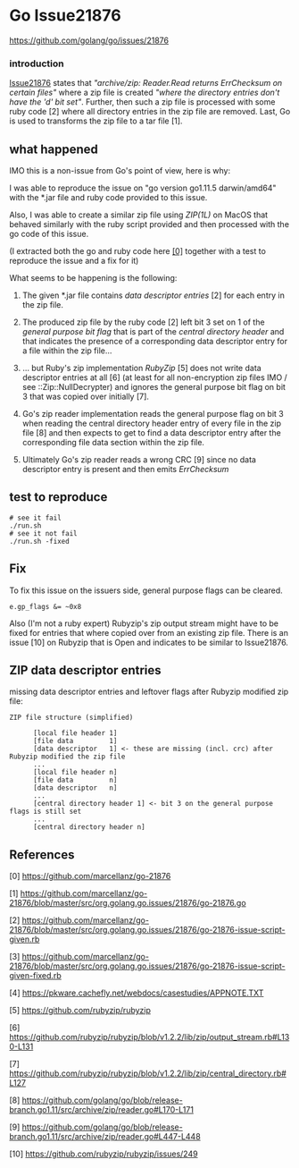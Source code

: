 
# Go Issue21876

https://github.com/golang/go/issues/21876

### introduction

[Issue21876](https://github.com/golang/go/issues/21876) states that _"archive/zip: Reader.Read returns ErrChecksum on certain files"_ where a zip file is created _"where the directory entries don't have the 'd' bit set"_. Further, then such a zip file is processed with some ruby code [2] where all directory entries in the zip file are removed. Last, Go is used to transforms the zip file to a tar file [1].

## what happened

IMO this is a non-issue from Go's point of view, here is why:

I was able to reproduce the issue on "go version go1.11.5 darwin/amd64" with the *.jar file and ruby code provided to this issue.

Also, I was able to create a similar zip file using _ZIP(1L)_ on MacOS that behaved similarly with the ruby script provided and then processed with the go code of this issue.

(I extracted both the go and ruby code here [\[0\]](https://github.com/marcellanz/go-21876) together with a test to reproduce the issue and a fix for it)

What seems to be happening is the following:
1. The given *.jar file contains _data descriptor entries_ [2] for each entry in the zip file.

1. The produced zip file by the ruby code [2] left bit 3 set on 1 of the _general purpose bit flag_ that is part of the _central directory header_ and that indicates the presence of a corresponding data descriptor entry for a file within the zip file…

1. … but Ruby's zip implementation _RubyZip_ [5] does not write data descriptor entries at all [6] (at least for all non-encryption zip files IMO / see ::Zip::NullDecrypter) and ignores the general purpose bit flag on bit 3 that was copied over initially [7].

1. Go's zip reader implementation reads the general purpose flag on bit 3 when reading the central directory header entry of every file in the zip file [8] and then expects to get to find a data descriptor entry after the corresponding file data section within the zip file.

1. Ultimately Go's zip reader reads a wrong CRC [9] since no data descriptor entry is present and then emits _ErrChecksum_

## test to reproduce

```
# see it fail
./run.sh
# see it not fail
./run.sh -fixed
```

## Fix
To fix this issue on the issuers side, general purpose flags can be cleared.
```
e.gp_flags &= ~0x8
```

Also (I'm not a ruby expert) Rubyzip's zip output stream might have to be fixed for entries that where copied over from an existing zip file. There is an issue [10] on Rubyzip that is Open and indicates to be similar to Issue21876.
 
## ZIP data descriptor entries
missing data descriptor entries and leftover flags after Rubyzip modified zip file:
```
ZIP file structure (simplified)

      [local file header 1]
      [file data         1]
      [data descriptor   1] <- these are missing (incl. crc) after Rubyzip modified the zip file
      ...
      [local file header n]
      [file data         n]
      [data descriptor   n]
      ...
      [central directory header 1] <- bit 3 on the general purpose flags is still set
      ...
      [central directory header n]
```

## References

[0] https://github.com/marcellanz/go-21876

[1] https://github.com/marcellanz/go-21876/blob/master/src/org.golang.go.issues/21876/go-21876.go

[2] https://github.com/marcellanz/go-21876/blob/master/src/org.golang.go.issues/21876/go-21876-issue-script-given.rb

[3] https://github.com/marcellanz/go-21876/blob/master/src/org.golang.go.issues/21876/go-21876-issue-script-given-fixed.rb

[4] https://pkware.cachefly.net/webdocs/casestudies/APPNOTE.TXT

[5] https://github.com/rubyzip/rubyzip

[6] https://github.com/rubyzip/rubyzip/blob/v1.2.2/lib/zip/output_stream.rb#L130-L131

[7] https://github.com/rubyzip/rubyzip/blob/v1.2.2/lib/zip/central_directory.rb#L127

[8] https://github.com/golang/go/blob/release-branch.go1.11/src/archive/zip/reader.go#L170-L171

[9] https://github.com/golang/go/blob/release-branch.go1.11/src/archive/zip/reader.go#L447-L448

[10] https://github.com/rubyzip/rubyzip/issues/249